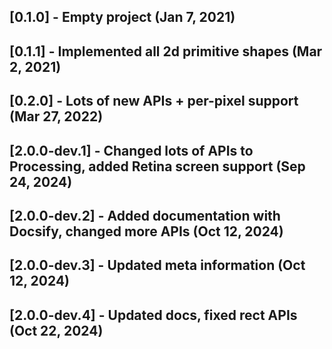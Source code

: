 ## [0.1.0] - Empty project (Jan 7, 2021)

## [0.1.1] - Implemented all 2d primitive shapes (Mar 2, 2021)

## [0.2.0] - Lots of new APIs + per-pixel support (Mar 27, 2022)

## [2.0.0-dev.1] - Changed lots of APIs to Processing, added Retina screen support (Sep 24, 2024)

## [2.0.0-dev.2] - Added documentation with Docsify, changed more APIs (Oct 12, 2024)

## [2.0.0-dev.3] - Updated meta information (Oct 12, 2024)

## [2.0.0-dev.4] - Updated docs, fixed rect APIs (Oct 22, 2024)